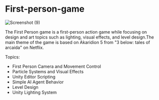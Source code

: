 # First-person-game
 ![Screenshot (9)](https://github.com/Wintersongtopaz/First-person-game/assets/144738996/f9a18350-35f9-46c5-8e09-173aade58de7)

The First Person game is a first-person action game while focusing on design and art topics such as lighting, visual effects, and level design.The main theme of the game is based on Akaridion 5 from "3 below: tales of arcaida" on Netflix.

Topics:
- First Person Camera and Movement Control
- Particle Systems and Visual Effects
- Unity Editor Scripting
- Simple AI Agent Behavior
- Level Design
- Unity Lighting System
